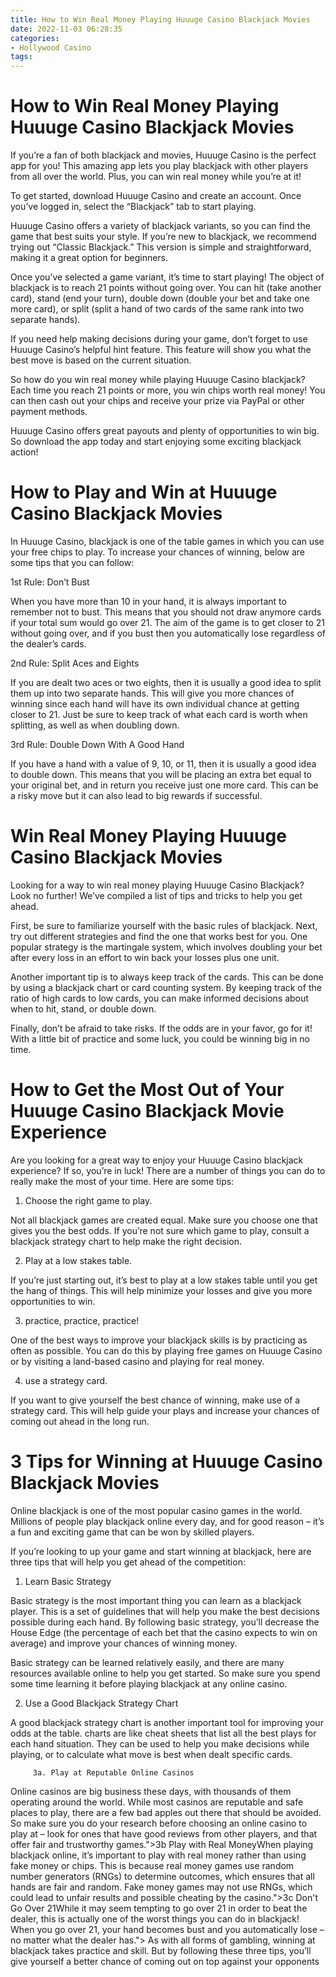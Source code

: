 ```yaml
---
title: How to Win Real Money Playing Huuuge Casino Blackjack Movies 
date: 2022-11-03 06:28:35
categories:
- Hollywood Casino
tags:
---
```



#  How to Win Real Money Playing Huuuge Casino Blackjack Movies 

If you’re a fan of both blackjack and movies, Huuuge Casino is the perfect app for you! This amazing app lets you play blackjack with other players from all over the world. Plus, you can win real money while you’re at it!

To get started, download Huuuge Casino and create an account. Once you’ve logged in, select the “Blackjack” tab to start playing.

Huuuge Casino offers a variety of blackjack variants, so you can find the game that best suits your style. If you’re new to blackjack, we recommend trying out “Classic Blackjack.” This version is simple and straightforward, making it a great option for beginners.

Once you’ve selected a game variant, it’s time to start playing! The object of blackjack is to reach 21 points without going over. You can hit (take another card), stand (end your turn), double down (double your bet and take one more card), or split (split a hand of two cards of the same rank into two separate hands).

If you need help making decisions during your game, don’t forget to use Huuuge Casino’s helpful hint feature. This feature will show you what the best move is based on the current situation.

So how do you win real money while playing Huuuge Casino blackjack? Each time you reach 21 points or more, you win chips worth real money! You can then cash out your chips and receive your prize via PayPal or other payment methods.

Huuuge Casino offers great payouts and plenty of opportunities to win big. So download the app today and start enjoying some exciting blackjack action!

#  How to Play and Win at Huuuge Casino Blackjack Movies 

In Huuuge Casino, blackjack is one of the table games in which you can use your free chips to play. To increase your chances of winning, below are some tips that you can follow:

1st Rule: Don’t Bust

When you have more than 10 in your hand, it is always important to remember not to bust. This means that you should not draw anymore cards if your total sum would go over 21. The aim of the game is to get closer to 21 without going over, and if you bust then you automatically lose regardless of the dealer’s cards.

2nd Rule: Split Aces and Eights

If you are dealt two aces or two eights, then it is usually a good idea to split them up into two separate hands. This will give you more chances of winning since each hand will have its own individual chance at getting closer to 21. Just be sure to keep track of what each card is worth when splitting, as well as when doubling down.

3rd Rule: Double Down With A Good Hand

If you have a hand with a value of 9, 10, or 11, then it is usually a good idea to double down. This means that you will be placing an extra bet equal to your original bet, and in return you receive just one more card. This can be a risky move but it can also lead to big rewards if successful.

#  Win Real Money Playing Huuuge Casino Blackjack Movies 

Looking for a way to win real money playing Huuuge Casino Blackjack? Look no further! We’ve compiled a list of tips and tricks to help you get ahead.

First, be sure to familiarize yourself with the basic rules of blackjack. Next, try out different strategies and find the one that works best for you. One popular strategy is the martingale system, which involves doubling your bet after every loss in an effort to win back your losses plus one unit.

Another important tip is to always keep track of the cards. This can be done by using a blackjack chart or card counting system. By keeping track of the ratio of high cards to low cards, you can make informed decisions about when to hit, stand, or double down.

Finally, don’t be afraid to take risks. If the odds are in your favor, go for it! With a little bit of practice and some luck, you could be winning big in no time.

#  How to Get the Most Out of Your Huuuge Casino Blackjack Movie Experience 

Are you looking for a great way to enjoy your Huuuge Casino blackjack experience? If so, you’re in luck! There are a number of things you can do to really make the most of your time. Here are some tips:

1. Choose the right game to play.

Not all blackjack games are created equal. Make sure you choose one that gives you the best odds. If you’re not sure which game to play, consult a blackjack strategy chart to help make the right decision.

2. Play at a low stakes table.

If you’re just starting out, it’s best to play at a low stakes table until you get the hang of things. This will help minimize your losses and give you more opportunities to win.

3. practice, practice, practice!

One of the best ways to improve your blackjack skills is by practicing as often as possible. You can do this by playing free games on Huuuge Casino or by visiting a land-based casino and playing for real money.

4. use a strategy card.

If you want to give yourself the best chance of winning, make use of a strategy card. This will help guide your plays and increase your chances of coming out ahead in the long run.

#  3 Tips for Winning at Huuuge Casino Blackjack Movies

Online blackjack is one of the most popular casino games in the world. Millions of people play blackjack online every day, and for good reason – it’s a fun and exciting game that can be won by skilled players.

If you’re looking to up your game and start winning at blackjack, here are three tips that will help you get ahead of the competition:

1. Learn Basic Strategy

Basic strategy is the most important thing you can learn as a blackjack player. This is a set of guidelines that will help you make the best decisions possible during each hand. By following basic strategy, you’ll decrease the House Edge (the percentage of each bet that the casino expects to win on average) and improve your chances of winning money.

Basic strategy can be learned relatively easily, and there are many resources available online to help you get started. So make sure you spend some time learning it before playing blackjack at any online casino.

2. Use a Good Blackjack Strategy Chart

A good blackjack strategy chart is another important tool for improving your odds at the table. charts are like cheat sheets that list all the best plays for each hand situation. They can be used to help you make decisions while playing, or to calculate what move is best when dealt specific cards.




















         3a. Play at Reputable Online Casinos
Online casinos are big business these days, with thousands of them operating around the world. While most casinos are reputable and safe places to play, there are a few bad apples out there that should be avoided. So make sure you do your research before choosing an online casino to play at – look for ones that have good reviews from other players, and that offer fair and trustworthy games.">3b Play with Real MoneyWhen playing blackjack online, it’s important to play with real money rather than using fake money or chips. This is because real money games use random number generators (RNGs) to determine outcomes, which ensures that all hands are fair and random. Fake money games may not use RNGs, which could lead to unfair results and possible cheating by the casino.">3c Don't Go Over 21While it may seem tempting to go over 21 in order to beat the dealer, this is actually one of the worst things you can do in blackjack! When you go over 21, your hand becomes bust and you automatically lose – no matter what the dealer has.">
As with all forms of gambling, winning at blackjack takes practice and skill. But by following these three tips, you’ll give yourself a better chance of coming out on top against your opponents